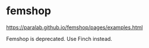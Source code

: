 femshop
===

<https://paralab.github.io/femshop/pages/examples.html>

Femshop is deprecated. Use Finch instead.

